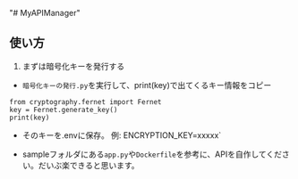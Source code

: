 "# MyAPIManager" 

## 使い方

1. まずは暗号化キーを発行する
- `暗号化キーの発行.py`を実行して、print(key)で出てくるキー情報をコピー
```
from cryptography.fernet import Fernet
key = Fernet.generate_key()
print(key)
```
- そのキーを.envに保存。
    例: ENCRYPTION_KEY=xxxxx`

- sampleフォルダにある`app.py`や`Dockerfile`を参考に、APIを自作してください。だいぶ楽できると思います。
